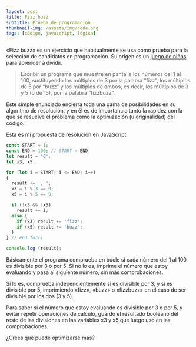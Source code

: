 ```yaml
---
layout: post
title: Fizz buzz
subtitle: Prueba de programación
thumbnail-img: /assets/img/code.png
tags: [código, javascript, lógica]
---
```

«Fizz buzz» es un ejercicio que habitualmente se usa como prueba para la selección de candidatos en programación. Su origen es un [juego de niños](https://en.wikipedia.org/wiki/Fizz_buzz) para aprender a dividir. 

> Escribir un programa que muestre en pantalla los números del 1 al 100, sustituyendo los múltiplos de 3 por la palabra “fizz”, los múltiplos de 5 por “buzz” y los múltiplos de ambos, es decir, los múltiplos de 3 y 5 (o de 15), por la palabra “fizzbuzz”.

Este simple enunciado encierra toda una gama de posibilidades en su algoritmo de resolución, y en él es de importancia tanto la rapidez con la que se resuelve el problema como la optimización (u originalidad) del código.

Esta es mi propuesta de resolución en JavaScript.

```javascript
const START = 1;
const END = 100; // START > END
let result = '0';
let x3, x5;

for (let i = START; i <= END; i++)
{
  result += ', ';
  x3 = i % 3 == 0;
  x5 = i % 5 == 0;

  if (!x3 && !x5)
    result += i;
  else {
    if (x3) result += 'fizz';
    if (x5) result += 'buzz';
  }
} // end for()

console.log (result);
```

Básicamente el programa comprueba en bucle si cada número del 1 al 100 es divisible por 3 ó por 5. Si no lo es, imprime el número que estoy evaluando y pasa al siguiente número, sin más comprobaciones.

Si lo es, comprueba independientemente si es divisible por 3, y si es divisible por 5, imprimiendo «fizz», «buzz» o «fizzbuzz» en el caso de ser divisible por los dos (3 y 5).

Para saber si el número que estoy evaluando es divisible por 3 o por 5, y evitar repetir operaciones de cálculo, guardo el resultado booleano del resto de las divisiones en las variables x3 y x5 que luego uso en las comprobaciones.

¿Crees que puede optimizarse más?